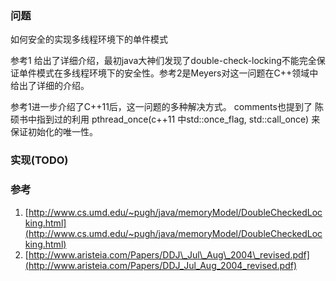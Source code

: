 ### 问题

如何安全的实现多线程环境下的单件模式

参考1 给出了详细介绍，最初java大神们发现了double-check-locking不能完全保证单件模式在多线程环境下的安全性。参考2是Meyers对这一问题在C++领域中给出了详细的介绍。

参考1进一步介绍了C++11后，这一问题的多种解决方式。 comments也提到了 陈硕书中指到过的利用 pthread\_once\(c++11 中std::once\_flag, std::call\_once\) 来保证初始化的唯一性。

### 实现\(TODO\)

### 参考

1. [http://www.cs.umd.edu/~pugh/java/memoryModel/DoubleCheckedLocking.html](http://www.cs.umd.edu/~pugh/java/memoryModel/DoubleCheckedLocking.html)
2. [http://www.aristeia.com/Papers/DDJ\_Jul\_Aug\_2004\_revised.pdf](http://www.aristeia.com/Papers/DDJ_Jul_Aug_2004_revised.pdf)




